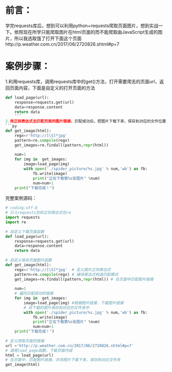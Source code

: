 # 前言：     
学完requests库后，想到可以利用python+requests爬取页面图片，想到实战一下。依照现在所学只能爬取图片在html页面的而不能爬取由JavaScript生成的图片，所以我选取饿了打开下面这个页面http://p.weather.com.cn/2017/06/2720826.shtml#p=7

# 案例步骤：
1.利用requests库，调用requests库中的get()方法，打开需要爬去的页面url，返回页面内容，下面是自定义的打开页面的方法
```py
def load_page(url):
    response=requests.get(url)
    data=response.content
    return data
    ```
2.用正则表达式去匹配页面的图片链接，匹配成功后，把图片下载下来，保存到对应的文件位置，下面是自定义的保存图片方法
```py
def get_image(html):
    regx=r'http://[\S]*jpg'
    pattern=re.compile(regx)
    get_images=re.findall(pattern,repr(html))
 
    num=1
    for img in  get_images:
        image=load_page(img)
        with open('./spider_picture/%s.jpg' % num,'wb') as fb:
            fb.write(image)
            print("正在下载第%s张图片" %num)
            num=num+1
    print("下载完成！")
```
完整案例源码：
```py
# coding:utf-8
# 引入requests包和正则表达式包re
import requests
import re
 
# 自定义下载页面函数
def load_page(url):
    response=requests.get(url)
    data=response.content
    return data
 
# 自定义保存页面图片函数
def get_image(html):
    regx=r'http://[\S]*jpg'  # 定义图片正则表达式
    pattern=re.compile(regx) # 编译表达式构造匹配模式
    get_images=re.findall(pattern,repr(html)) # 在页面中匹配图片链接
 
    num=1
    # 遍历匹配成功的链接
    for img in  get_images:
        image=load_page(img) #根据图片链接，下载图片链接
        # 将下载的图片保存到对应的文件夹中
        with open('./spider_picture/%s.jpg' % num,'wb') as fb:
            fb.write(image)
            print("正在下载第%s张图片" %num)
            num=num+1
    print("下载完成！")
 
# 定义爬取页面的链接
url ='http://p.weather.com.cn/2017/06/2720826.shtml#p=7'
# 调用load_page函数，下载页面内容
html = load_page(url)
# 在页面中，匹配图片链接，并将图片下载下来，保存到对应文件夹
get_image(html)            
```
　　